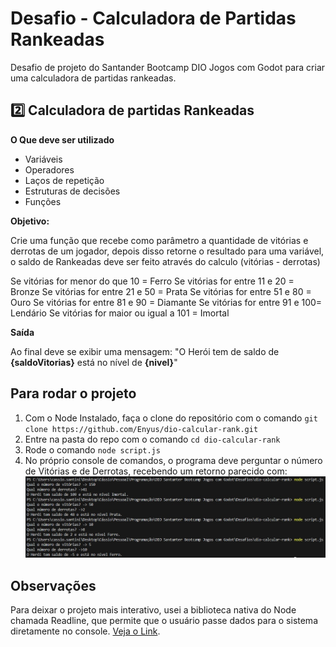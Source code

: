 # Desafio - Calculadora de Partidas Rankeadas
Desafio de projeto do Santander Bootcamp DIO Jogos com Godot para criar uma calculadora de partidas rankeadas.

##  2️⃣ Calculadora de partidas Rankeadas
**O Que deve ser utilizado**

- Variáveis
- Operadores
- Laços de repetição
- Estruturas de decisões
- Funções

**Objetivo:**

Crie uma função que recebe como parâmetro a quantidade de vitórias e derrotas de um jogador,
depois disso retorne o resultado para uma variável, o saldo de Rankeadas deve ser feito através do calculo (vitórias - derrotas)

Se vitórias for menor do que 10 = Ferro
Se vitórias for entre 11 e 20 = Bronze
Se vitórias for entre 21 e 50 = Prata
Se vitórias for entre 51 e 80 = Ouro
Se vitórias for entre 81 e 90 = Diamante
Se vitórias for entre 91 e 100= Lendário
Se vitórias for maior ou igual a 101 = Imortal

**Saída**

Ao final deve se exibir uma mensagem:
"O Herói tem de saldo de **{saldoVitorias}** está no nível de **{nivel}**"

## Para rodar o projeto
1. Com o Node Instalado, faça o clone do repositório com o comando `git clone https://github.com/Enyus/dio-calcular-rank.git`
2. Entre na pasta do repo com o comando `cd dio-calcular-rank`
3. Rode o comando `node script.js`
4. No próprio console de comandos, o programa deve perguntar o número de Vitórias e de Derrotas, recebendo um retorno parecido com:
![Retorno Esperado](./public/resultado.jpg)

## Observações
Para deixar o projeto mais interativo, usei a biblioteca nativa do Node chamada Readline, que permite que o usuário passe dados para o sistema diretamente no console. [Veja o Link](https://nodejs.org/api/readline.html).
